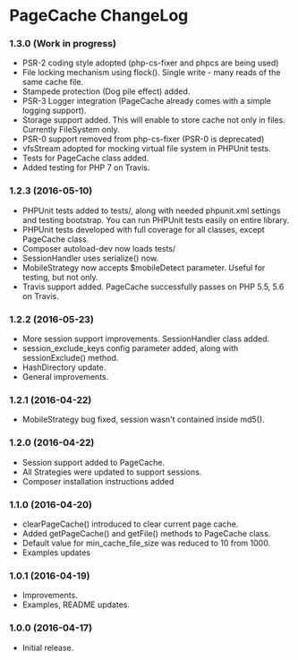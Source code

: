 PageCache ChangeLog
===================

### 1.3.0 (Work in progress)

* PSR-2 coding style adopted (php-cs-fixer and phpcs are being used)
* File locking mechanism using flock(). Single write - many reads of the same cache file.
* Stampede protection (Dog pile effect) added.
* PSR-3 Logger integration (PageCache already comes with a simple logging support). 
* Storage support added. This will enable to store cache not only in files. Currently FileSystem only.
* PSR-0 support removed from php-cs-fixer (PSR-0 is deprecated)
* vfsStream adopted for mocking virtual file system in PHPUnit tests.
* Tests for PageCache class added. 
* Added testing for PHP 7 on Travis.

### 1.2.3 (2016-05-10)

* PHPUnit tests added to tests/, along with needed phpunit.xml settings and testing bootstrap. You can run PHPUnit tests easily on entire library.
* PHPUnit tests developed with full coverage for all classes, except PageCache class.
* Composer autoload-dev now loads tests/
* SessionHandler uses serialize() now.
* MobileStrategy now accepts $mobileDetect parameter. Useful for testing, but not only.
* Travis support added. PageCache successfully passes on PHP 5.5, 5.6 on Travis.

### 1.2.2 (2016-05-23)

* More session support improvements. SessionHandler class added.
* session_exclude_keys config parameter added, along with sessionExclude() method.
* HashDirectory update.
* General improvements.

### 1.2.1 (2016-04-22)

* MobileStrategy bug fixed, session wasn't contained inside md5().

### 1.2.0 (2016-04-22)

* Session support added to PageCache.
* All Strategies were updated to support sessions.
* Composer installation instructions added

### 1.1.0 (2016-04-20)

* clearPageCache() introduced to clear current page cache.
* Added getPageCache() and getFile() methods to PageCache class.
* Default value for min_cache_file_size was reduced to 10 from 1000.
* Examples updates

### 1.0.1 (2016-04-19)

* Improvements.
* Examples, README updates.

### 1.0.0   (2016-04-17)

* Initial release.